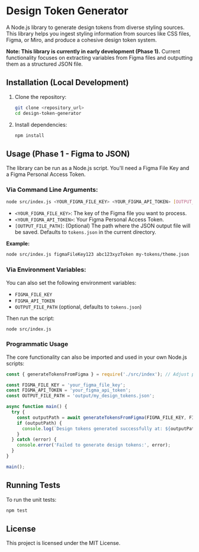 # Design Token Generator

A Node.js library to generate design tokens from diverse styling sources. This library helps you ingest styling information from sources like CSS files, Figma, or Miro, and produce a cohesive design token system.

**Note: This library is currently in early development (Phase 1).**
Current functionality focuses on extracting variables from Figma files and outputting them as a structured JSON file.

## Installation (Local Development)

1.  Clone the repository:
    ```bash
    git clone <repository_url>
    cd design-token-generator
    ```
2.  Install dependencies:
    ```bash
    npm install
    ```

## Usage (Phase 1 - Figma to JSON)

The library can be run as a Node.js script. You'll need a Figma File Key and a Figma Personal Access Token.

### Via Command Line Arguments:

```bash
node src/index.js <YOUR_FIGMA_FILE_KEY> <YOUR_FIGMA_API_TOKEN> [OUTPUT_FILE_PATH]
```
-   `<YOUR_FIGMA_FILE_KEY>`: The key of the Figma file you want to process.
-   `<YOUR_FIGMA_API_TOKEN>`: Your Figma Personal Access Token.
-   `[OUTPUT_FILE_PATH]`: (Optional) The path where the JSON output file will be saved. Defaults to `tokens.json` in the current directory.

**Example:**
```bash
node src/index.js figmaFileKey123 abc123xyzToken my-tokens/theme.json
```

### Via Environment Variables:

You can also set the following environment variables:
-   `FIGMA_FILE_KEY`
-   `FIGMA_API_TOKEN`
-   `OUTPUT_FILE_PATH` (optional, defaults to `tokens.json`)

Then run the script:
```bash
node src/index.js
```

### Programmatic Usage

The core functionality can also be imported and used in your own Node.js scripts:

```javascript
const { generateTokensFromFigma } = require('./src/index'); // Adjust path as needed

const FIGMA_FILE_KEY = 'your_figma_file_key';
const FIGMA_API_TOKEN = 'your_figma_api_token';
const OUTPUT_FILE_PATH = 'output/my_design_tokens.json';

async function main() {
  try {
    const outputPath = await generateTokensFromFigma(FIGMA_FILE_KEY, FIGMA_API_TOKEN, OUTPUT_FILE_PATH);
    if (outputPath) {
      console.log(`Design tokens generated successfully at: ${outputPath}`);
    }
  } catch (error) {
    console.error('Failed to generate design tokens:', error);
  }
}

main();
```

## Running Tests

To run the unit tests:
```bash
npm test
```

## License

This project is licensed under the MIT License.
